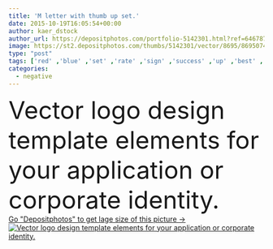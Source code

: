 ```yaml
---
title: 'M letter with thumb up set.'
date: 2015-10-19T16:05:54+00:00
author: kaer_dstock
author_url: https://depositphotos.com/portfolio-5142301.html?ref=64678756
image: https://st2.depositphotos.com/thumbs/5142301/vector/8695/86950744/api_thumb_450.jpg?forcejpeg=true
type: "post"
tags: ['red' ,'blue' ,'set' ,'rate' ,'sign' ,'success' ,'up' ,'best' ,'nice' ,'hand' ,'cool' ,'icon' ,'finger' ,'thumb' ,'flat' ,'network' ,'internet' ,'click' ,'letter' ,'web' ,'application' ,'site' ,'media' ,'choice' ,'positive' ,'social' ,'good' ,'Link' ,'approve' ,'ok' ,'type' ,'yes' ,'logo' ,'check' ,'community' ,'multimedia' ,'alphabet' ,'vote' ,'like' ,'popular' ,'confirm' ,'super' ,'reject' ,'applique' ,'feedback' ,'accepted' ,'dislike' ,'confirmed' ,'negative space' ,'M letter' ]
categories: 
  - negative
---
```

<div aling="center">
            <font size="60"> Vector logo design template elements for your application or corporate identity.</font>   
</div>
<div>
    <a href='https://st2.depositphotos.com/thumbs/5142301/vector/8695/86950744/api_thumb_450.jpg?forcejpeg=true?ref=64678756' target=_blank > Go "Depositphotos" to get lage size of this picture ->
        <img href='https://st2.depositphotos.com/thumbs/5142301/vector/8695/86950744/api_thumb_450.jpg?forcejpeg=true?ref=64678756' src='https://st2.depositphotos.com/5142301/8695/v/950/depositphotos_86950744-stock-illustration-m-letter-with-thumb-up.jpg?forcejpeg=true' alt='Vector logo design template elements for your application or corporate identity.' >
    </a>
</div>
